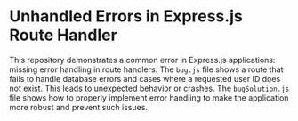 # Unhandled Errors in Express.js Route Handler
This repository demonstrates a common error in Express.js applications: missing error handling in route handlers.  The `bug.js` file shows a route that fails to handle database errors and cases where a requested user ID does not exist. This leads to unexpected behavior or crashes. The `bugSolution.js` file shows how to properly implement error handling to make the application more robust and prevent such issues.